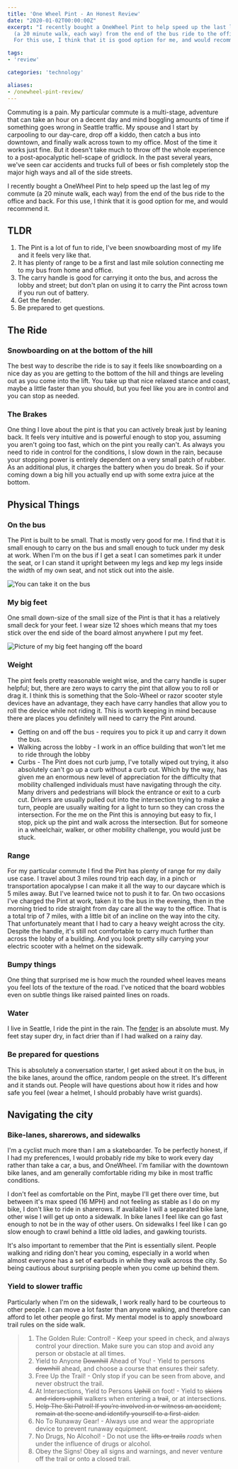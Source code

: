 ```yaml
---
title: 'One Wheel Pint - An Honest Review'
date: "2020-01-02T00:00:00Z"
excerpt: "I recently bought a OneWheel Pint to help speed up the last leg of my commute
  (a 20 minute walk, each way) from the end of the bus ride to the office and back.
  For this use, I think that it is good option for me, and would recommend it."

tags: 
- 'review'

categories: 'technology'

aliases:
- /onewheel-pint-review/
---
```


Commuting is a pain. My particular commute is a multi-stage, adventure that can take an hour on a decent day and mind boggling amounts of time if something goes wrong in Seattle traffic. My spouse and I start by carpooling to our day-care, drop off a kiddo, then catch a bus into downtown, and finally walk across town to my office. Most of the time it works just fine. But it doesn't take much to throw off the whole experience to a post-apocalyptic hell-scape of gridlock.  In the past several years, we've seen car accidents and trucks full of bees or fish completely stop the major high ways and all of the side streets.

I recently bought a OneWheel Pint to help speed up the last leg of my commute (a 20 minute walk, each way) from the end of the bus ride to the office and back. For this use, I think that it is good option for me, and would recommend it.

## TLDR

1. The Pint is a lot of fun to ride, I've been snowboarding most of my life and it feels very like that.
2. It has plenty of range to be a first and last mile solution connecting me to my bus from home and office.
3. The carry handle is good for carrying it onto the bus, and across the lobby and street; but don't plan on using it to carry the Pint across town if you run out of battery.
4. Get the fender.
5. Be prepared to get questions.

## The Ride

### Snowboarding on at the bottom of the hill

The best way to describe the ride is to say it feels like snowboarding on a nice day as you are getting to the bottom of the hill and things are leveling out as you come into the lift.  You take up that nice relaxed stance and coast, maybe a little faster than you should, but you feel like you are in control and you can stop as needed.

### The Brakes

One thing I love about the pint is that you can actively break just by leaning back. It feels very intuitive and is powerful enough to stop you, assuming you aren't going too fast, which on the pint you really can't.  As always you need to ride in control for the conditions, I slow down in the rain, because your stopping power is entirely dependent on a very small patch of rubber. As an additional plus, it charges the battery when you do break.  So if your coming down a big hill you actually end up with some extra juice at the bottom.

## Physical Things

### On the bus

The Pint is built to be small.  That is mostly very good for me. I find that it is small enough to carry on the bus and small enough to tuck under my desk at work. When I'm on the bus if I get a seat I can sometimes park it under the seat, or I can stand it upright between my legs and kep my legs inside the width of my own seat, and not stick out into the aisle.

![You can take it on the bus](/images/posts/technology/one-wheel-pint/on-the-bus.jpeg)

### My big feet

One small down-size of the small size of the Pint is that it has a relatively small deck for your feet.  I wear size 12 shoes which means that my toes stick over the end side of the board almost anywhere I put my feet.  

![Picture of my big feet hanging off the board](/images/posts/technology/one-wheel-pint/my-big-feet.jpg)

### Weight

The pint feels pretty reasonable weight wise, and the carry handle is super helpful; but, there are zero ways to carry the pint that allow you to roll or drag it.  I think this is something that the Solo-Wheel or razor scooter style devices have an advantage, they each have carry handles that allow you to roll the device while not riding it. This is worth keeping in mind because there are places you definitely will need to carry the Pint around.

* Getting on and off the bus - requires you to pick it up and carry it down the bus.
* Walking across the lobby - I work in an office building that won't let me to ride through the lobby
* Curbs - The Pint does not curb jump, I've totally wiped out trying, it also absolutely can't go up a curb without a curb cut. Which by the way, has given me an enormous new level of appreciation for the difficulty that mobility challenged individuals must have navigating through the city. Many drivers and pedestrians will block the entrance or exit to a curb cut.  Drivers are usually pulled out into the intersection trying to make a turn, people are usually waiting for a light to turn so they can cross the intersection. For the me on the Pint this is annoying but easy to fix, I stop, pick up the pint and walk across the intersection.  But for someone in a wheelchair, walker, or other mobility challenge, you would just be stuck.

### Range

For my particular commute I find the Pint has plenty of range for my daily use case. I travel about 3 miles round trip each day, in a pinch or transportation apocalypse I can make it all the way to our daycare which is 5 miles away.  But I've learned twice not to push it to far.  On two occasions I've charged the Pint at work, taken it to the bus in the evening, then in the morning tried to ride straight from day care all the way to the office.  That is a total trip of 7 miles, with a little bit of an incline on the way into the city. That unfortunately meant that I had to cary a heavy weight across the city.  Despite the handle, it's still not comfortable to carry much further than across the lobby of a building. And you look pretty silly carrying your electric scooter with a helmet on the sidewalk.

### Bumpy things

One thing that surprised me is how much the rounded wheel leaves means you feel lots of the texture of the road.  I've noticed that the board wobbles even on subtle things like raised painted lines on roads.

### Water

I live in Seattle, I ride the pint in the rain.  The [fender](https://onewheel.com/products/fender-pint) is an absolute must. My feet stay super dry, in fact drier than if I had walked on a rainy day.

### Be prepared for questions

This is absolutely a conversation starter, I get asked about it on the bus, in the bike lanes, around the office, random people on the street.  It's different and it stands out.  People will have questions about how it rides and how safe you feel (wear a helmet, I should probably have wrist guards).

## Navigating the city

### Bike-lanes, sharerows, and sidewalks

I'm a cyclist much more than I am a skateboarder.  To be perfectly honest, if I had my preferences, I would probably ride my bike to work every day rather than take a car, a bus, and OneWheel. I'm familiar with the downtown bike lanes, and am generally comfortable riding my bike in most traffic conditions.  

I don't feel as comfortable on the Pint, maybe I'll get there over time, but between it's max speed (16 MPH) and not feeling as stable as I do on my bike, I don't like to ride in sharerows. If available I will a separated bike lane, other wise I will get up onto a sidewalk. In bike lanes I feel like can go fast enough to not be in the way of other users. On sidewalks I feel like I can go slow enough to crawl behind a little old ladies, and gawking tourists.

It's also important to remember that the Pint is essentially silent.  People walking and riding don't hear you coming, especially in a world when almost everyone has a set of earbuds in while they walk across the city. So being cautious about surprising people when you come up behind them.

### Yield to slower traffic

Particularly when I'm on the sidewalk, I work really hard to be courteous to other people.  I can move a lot faster than anyone walking, and therefore can afford to let other people go first. My mental model is to apply snowboard trail rules on the side walk.

> 1. The Golden Rule: Control! - Keep your speed in check, and always control your direction. Make sure you can stop and avoid any person or obstacle at all times.
> 2. Yield to Anyone ~~Downhill~~ Ahead of You! - Yield to persons ~~downhill~~ ahead, and choose a course that ensures their safety.
> 3. Free Up the Trail! - Only stop if you can be seen from above, and never obstruct the trail.
> 4. At Intersections, Yield to Persons ~~Uphill~~ on foot! - Yield to ~~skiers and riders uphill~~ walkers when entering a ~~trail~~, or at intersections.
> 5. ~~Help The Ski Patrol! If you’re involved in or witness an accident, remain at the scene and identify yourself to a first-aider.~~
> 6. No To Runaway Gear! - Always use and wear the appropriate device to prevent runaway equipment.
> 7. No Drugs, No Alcohol! - Do not use the ~~lifts or trails~~ _roads_ when under the influence of drugs or alcohol.
> 8. Obey the Signs! Obey all signs and warnings, and never venture off the trail or onto a closed trail.
